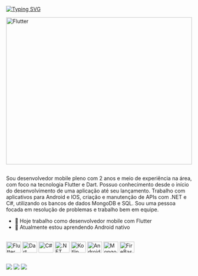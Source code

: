 <a href="https://git.io/typing-svg"><img src="https://readme-typing-svg.herokuapp.com?font=&size=25&duration=4000&pause=500&color=F7F7F7&vCenter=true&width=550&height=29&lines=Ol%C3%A1!+Bem+vindo+ao+meu+perfil+%F0%9F%91%8B" alt="Typing SVG" /></a>

<img align="center" position= "absolute" alt="Flutter" height="400" width="100%" 
    src="https://github.com/jpDEVsekiro/jpDEVsekiro/assets/71463029/dd6e2009-0f18-49d1-9de2-7e43b68b5325">
</div>

  ##


Sou desenvolvedor mobile pleno com 2 anos e meio de experiência na área, com foco na tecnologia Flutter e Dart. Possuo conhecimento desde o início do desenvolvimento de uma aplicação até seu lançamento.
Trabalho com aplicativos para Android e IOS, criação e manutenção de APIs com .NET e C#, utilizando os bancos de dados MongoDB e SQL. Sou uma pessoa focada em resolução de problemas e trabalho bem em equipe.

- 🔭 Hoje trabalho como desenvolvedor mobile com Flutter
- 🌱 Atualmente estou aprendendo Android nativo

<div style="display: inline_block"><br>
  <img align="center" alt="Flutter" height="30" width="40" 
    src="https://github.com/jpDEVsekiro/jpDEVsekiro/assets/71463029/d61f9531-bc1c-4a90-8268-4d912602cd09">
  <img align="center" alt="Dart" height="30" width="40" 
    src="https://github.com/jpDEVsekiro/jpDEVsekiro/assets/71463029/8090123c-6fb9-471c-8605-ac40b6f49696">
  <img align="center" alt="C#" height="30" width="40" 
    src="https://github.com/jpDEVsekiro/jpDEVsekiro/assets/71463029/7dd4d676-194e-4304-8e74-c91c4d53dbc9">
  <img align="center" alt=".NET" height="30" width="40" 
    src="https://github.com/jpDEVsekiro/jpDEVsekiro/assets/71463029/36224502-e271-4eb1-a666-16d286c78f6e">
  <img align="center" alt="Kotlin" height="30" width="40" 
    src="https://github.com/jpDEVsekiro/jpDEVsekiro/assets/71463029/ac2d2de5-a085-420a-a423-648b93d066e5">
  <img align="center" alt="Android Studio" height="30" width="40" 
    src="https://github.com/jpDEVsekiro/jpDEVsekiro/assets/71463029/5b430c54-e554-4982-93a4-0bf26df81a7d">
  <img align="center" alt="MongoDB" height="30" width="40" 
    src="https://github.com/jpDEVsekiro/jpDEVsekiro/assets/71463029/1a95366b-83e7-4334-beba-cfda0c8572b9">
  <img align="center" alt="FireBase" height="30" width="40" 
    src="https://github.com/jpDEVsekiro/jpDEVsekiro/assets/71463029/80b1cf21-c12e-4823-b9ed-2cf50fb86d60">
</div>

  ##

  <div> 
  <a href = "mailto:devjpdesenvolver@gmail.com"><img src="https://img.shields.io/badge/Gmail-D14836?style=for-the-badge&logo=gmail&logoColor=white" target="_blank"></a>
  <a href="https://www.linkedin.com/in/jo%C3%A3o-pedro--/" target="_blank"><img src="https://img.shields.io/badge/-LinkedIn-%230077B5?style=for-the-badge&logo=linkedin&logoColor=white" target="_blank"></a> 
 <a href="https://wa.me/5511959991724" target="_blank"><img src="https://img.shields.io/badge/WhatsApp-25D366?style=for-the-badge&logo=whatsapp&logoColor=white" target="_blank"></a> 
</div>
